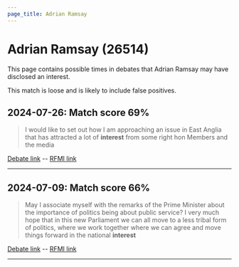 ```yaml
---
page_title: Adrian Ramsay
---
```


# Adrian Ramsay  (26514)

This page contains possible times in debates that Adrian Ramsay may have disclosed an interest.

This match is loose and is likely to include false positives. 



## 2024-07-26: Match score 69%

>I would like to set out how I am approaching an issue in East Anglia that has attracted a lot of **interest** from some right hon Members and the media

[Debate link](https://www.theyworkforyou.com/debates/?id=2024-07-26d.968.1)  --  [RFMI link](https://www.theyworkforyou.com/mp/26514/register)


---



## 2024-07-09: Match score 66%

>May I associate myself with the remarks of the Prime Minister about the importance of politics being about public service? I very much hope that in this new Parliament we can all move to a less tribal form of politics, where we work together where we can agree and move things forward in the national **interest**

[Debate link](https://www.theyworkforyou.com/debates/?id=2024-07-09a.11.1)  --  [RFMI link](https://www.theyworkforyou.com/mp/26514/register)


---

